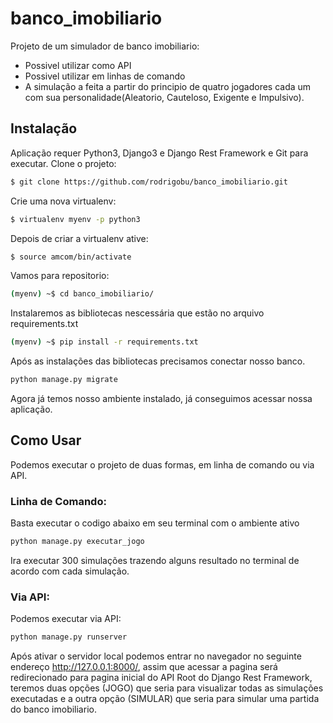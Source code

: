 # banco_imobiliario
Projeto de um simulador de banco imobiliario:
 * Possivel utilizar como API
 * Possivel utilizar em linhas de comando 
 * A simulação a feita a partir do principio de quatro jogadores cada um com sua personalidade(Aleatorio, Cauteloso, Exigente e Impulsivo).

## Instalação
Aplicação requer Python3, Django3 e Django Rest Framework e Git para executar.
Clone o projeto:

```sh
$ git clone https://github.com/rodrigobu/banco_imobiliario.git
```
Crie uma nova virtualenv:

```sh
$ virtualenv myenv -p python3
```
Depois de criar a virtualenv ative:
```sh
$ source amcom/bin/activate
```
Vamos para repositorio:

```sh
(myenv) ~$ cd banco_imobiliario/
```
Instalaremos as bibliotecas nescessária que estão no arquivo requirements.txt
```sh
(myenv) ~$ pip install -r requirements.txt
```
Após as instalações das bibliotecas precisamos conectar nosso banco.
```sh
python manage.py migrate
```
Agora já temos nosso ambiente instalado, já conseguimos acessar nossa aplicação.

## Como Usar
Podemos executar o projeto de duas formas, em linha de comando ou via API.
### Linha de Comando:
Basta executar o codigo abaixo em seu terminal com o ambiente ativo
```sh
python manage.py executar_jogo
```
Ira executar 300 simulações trazendo alguns resultado no terminal de acordo com cada simulação.
### Via API:
Podemos executar via API:
```sh
python manage.py runserver
```
Após ativar o servidor local podemos entrar no navegador no seguinte endereço http://127.0.0.1:8000/, assim que acessar a pagina será redirecionado para pagina inicial do API Root do Django Rest Framework, teremos duas opções (JOGO) que seria para visualizar todas as simulações executadas e a outra opção (SIMULAR) que seria para simular uma partida do banco imobiliario.